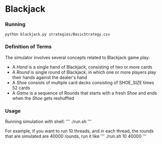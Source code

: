# Blackjack

### Running

    python blackjack.py strategies/BasicStrategy.csv

### Definition of Terms

The simulator involves several concepts related to Blackjack game play:

- A _Hand_ is a single hand of Blackjack, consisting of two or more cards
- A _Round_ is single round of Blackjack, in which one or more players play their hands against the dealer's hand
- A _Shoe_ consists of multiple card decks consisting of SHOE_SIZE times 52 cards
- A _Game_ is a sequence of Rounds that starts with a fresh _Shoe_ and ends when the _Shoe_ gets reshuffled

### Usage

Running simulation with shell:
'''
./run.sh <number of threads> <number of rounds for each thread>
'''

For example, if you want to run 10 threads, and in each thread, the rounds that are simulated are 40000 rounds, run it like
'''
./run.sh 10 40000
'''
